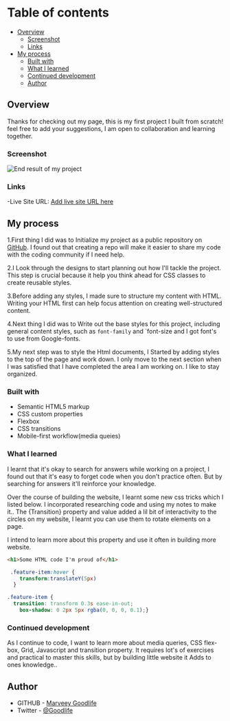 # Table of contents

- [Overview](#overview)
  - [Screenshot](#screenshot)
  - [Links](#links)
- [My process](#my-process)
  - [Built with](#built-with)
  - [What I learned](#what-i-learned)
  - [Continued development](#continued-development)
  - [Author](#author)

## Overview

Thanks for checking out my page, this is my first project I built from scratch! feel free to add your suggestions, I am open to collaboration and learning together.

### Screenshot

![End result of my project](./Screenshot_21-8-2024_213410_127.0.0.1.jpeg)

### Links

-Live Site URL: [Add live site URL here](https://your-live-site-url.com)

## My process

1.First thing I did was to Initialize my  project as a public repository on [GitHub](https://github.com/). I found out that creating a repo will make it easier to share my  code with the coding community if I need help.

2.I Look through the designs to start planning out how I'll tackle the project. This step is crucial because it  help you think ahead for CSS classes to create reusable styles.

3.Before adding any styles, I made sure to structure my  content with HTML. Writing your HTML first can help focus   attention on creating well-structured content.

4.Next thing I did was to Write out the base styles for this  project, including general content styles, such as `font-family` and `font-size and I got font's to use from Google-fonts.

5.My next step was to style the Html documents, I Started by  adding styles to the top of the page and work down. I only move to the next section when I was satisfied that I have completed the area I am working on.  I like to stay organized.

### Built with

- Semantic HTML5 markup
- CSS custom properties
- Flexbox
- CSS transitions
- Mobile-first workflow(media queies)

### What I learned

I learnt that it's okay to search for answers while working on a project, I found out that it's easy to forget code when you don't practice often. But by searching for answers it'll reinforce your knowledge.

 Over the course of building the website, I learnt some new css tricks which I listed below. I incorporated researching code and using my notes to make it.. The {Transition} property and value added a lil bit of interactivity to the circles on my website, I learnt you can use them to rotate elements on a page.

I intend to learn more about this property and use it often in building more  website.

```html
<h1>Some HTML code I'm proud of</h1>
```

```css
 .feature-item:hover {
    transform:translateY(5px)
  }

.feature-item {
  transition: transform 0.3s ease-in-out;
    box-shadow: 0 2px 5px rgba(0, 0, 0, 0.1);}
```

### Continued development

As I continue to code, I want to learn more about media queries, CSS flex-box, Grid, Javascript and transition property. It requires lot's of exercises and practical to master this skills, but by building little website it Adds to ones knowledge..

## Author

- GITHUB - [Marveey Goodlife](https://github.com/marveeygoodlife/Project-4/tree/main)
- Twitter - [@Goodlife](https://x.com/livingstone_z_)
